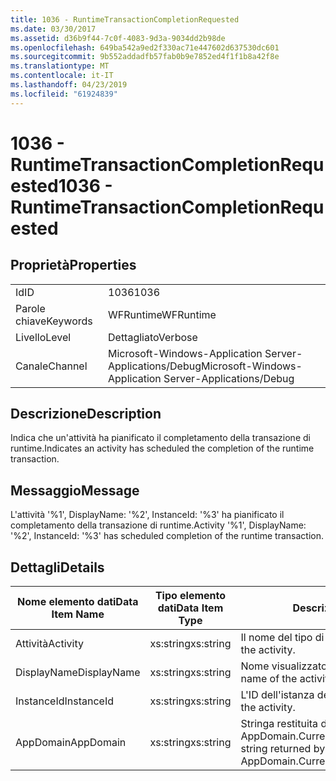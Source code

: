 ```yaml
---
title: 1036 - RuntimeTransactionCompletionRequested
ms.date: 03/30/2017
ms.assetid: d36b9f44-7c0f-4083-9d3a-9034dd2b98de
ms.openlocfilehash: 649ba542a9ed2f330ac71e447602d637530dc601
ms.sourcegitcommit: 9b552addadfb57fab0b9e7852ed4f1f1b8a42f8e
ms.translationtype: MT
ms.contentlocale: it-IT
ms.lasthandoff: 04/23/2019
ms.locfileid: "61924839"
---
```

# <a name="1036---runtimetransactioncompletionrequested"></a><span data-ttu-id="a9a1b-102">1036 - RuntimeTransactionCompletionRequested</span><span class="sxs-lookup"><span data-stu-id="a9a1b-102">1036 - RuntimeTransactionCompletionRequested</span></span>
## <a name="properties"></a><span data-ttu-id="a9a1b-103">Proprietà</span><span class="sxs-lookup"><span data-stu-id="a9a1b-103">Properties</span></span>  
  
|||  
|-|-|  
|<span data-ttu-id="a9a1b-104">Id</span><span class="sxs-lookup"><span data-stu-id="a9a1b-104">ID</span></span>|<span data-ttu-id="a9a1b-105">1036</span><span class="sxs-lookup"><span data-stu-id="a9a1b-105">1036</span></span>|  
|<span data-ttu-id="a9a1b-106">Parole chiave</span><span class="sxs-lookup"><span data-stu-id="a9a1b-106">Keywords</span></span>|<span data-ttu-id="a9a1b-107">WFRuntime</span><span class="sxs-lookup"><span data-stu-id="a9a1b-107">WFRuntime</span></span>|  
|<span data-ttu-id="a9a1b-108">Livello</span><span class="sxs-lookup"><span data-stu-id="a9a1b-108">Level</span></span>|<span data-ttu-id="a9a1b-109">Dettagliato</span><span class="sxs-lookup"><span data-stu-id="a9a1b-109">Verbose</span></span>|  
|<span data-ttu-id="a9a1b-110">Canale</span><span class="sxs-lookup"><span data-stu-id="a9a1b-110">Channel</span></span>|<span data-ttu-id="a9a1b-111">Microsoft-Windows-Application Server-Applications/Debug</span><span class="sxs-lookup"><span data-stu-id="a9a1b-111">Microsoft-Windows-Application Server-Applications/Debug</span></span>|  
  
## <a name="description"></a><span data-ttu-id="a9a1b-112">Descrizione</span><span class="sxs-lookup"><span data-stu-id="a9a1b-112">Description</span></span>  
 <span data-ttu-id="a9a1b-113">Indica che un'attività ha pianificato il completamento della transazione di runtime.</span><span class="sxs-lookup"><span data-stu-id="a9a1b-113">Indicates an activity has scheduled the completion of the runtime transaction.</span></span>  
  
## <a name="message"></a><span data-ttu-id="a9a1b-114">Messaggio</span><span class="sxs-lookup"><span data-stu-id="a9a1b-114">Message</span></span>  
 <span data-ttu-id="a9a1b-115">L'attività '%1', DisplayName: '%2', InstanceId: '%3' ha pianificato il completamento della transazione di runtime.</span><span class="sxs-lookup"><span data-stu-id="a9a1b-115">Activity '%1', DisplayName: '%2', InstanceId: '%3' has scheduled completion of the runtime transaction.</span></span>  
  
## <a name="details"></a><span data-ttu-id="a9a1b-116">Dettagli</span><span class="sxs-lookup"><span data-stu-id="a9a1b-116">Details</span></span>  
  
|<span data-ttu-id="a9a1b-117">Nome elemento dati</span><span class="sxs-lookup"><span data-stu-id="a9a1b-117">Data Item Name</span></span>|<span data-ttu-id="a9a1b-118">Tipo elemento dati</span><span class="sxs-lookup"><span data-stu-id="a9a1b-118">Data Item Type</span></span>|<span data-ttu-id="a9a1b-119">Descrizione</span><span class="sxs-lookup"><span data-stu-id="a9a1b-119">Description</span></span>|  
|--------------------|--------------------|-----------------|  
|<span data-ttu-id="a9a1b-120">Attività</span><span class="sxs-lookup"><span data-stu-id="a9a1b-120">Activity</span></span>|<span data-ttu-id="a9a1b-121">xs:string</span><span class="sxs-lookup"><span data-stu-id="a9a1b-121">xs:string</span></span>|<span data-ttu-id="a9a1b-122">Il nome del tipo di attività.</span><span class="sxs-lookup"><span data-stu-id="a9a1b-122">The type name of the activity.</span></span>|  
|<span data-ttu-id="a9a1b-123">DisplayName</span><span class="sxs-lookup"><span data-stu-id="a9a1b-123">DisplayName</span></span>|<span data-ttu-id="a9a1b-124">xs:string</span><span class="sxs-lookup"><span data-stu-id="a9a1b-124">xs:string</span></span>|<span data-ttu-id="a9a1b-125">Nome visualizzato dell'attività.</span><span class="sxs-lookup"><span data-stu-id="a9a1b-125">The display name of the activity.</span></span>|  
|<span data-ttu-id="a9a1b-126">InstanceId</span><span class="sxs-lookup"><span data-stu-id="a9a1b-126">InstanceId</span></span>|<span data-ttu-id="a9a1b-127">xs:string</span><span class="sxs-lookup"><span data-stu-id="a9a1b-127">xs:string</span></span>|<span data-ttu-id="a9a1b-128">L'ID dell'istanza dell'attività.</span><span class="sxs-lookup"><span data-stu-id="a9a1b-128">The instance id of the activity.</span></span>|  
|<span data-ttu-id="a9a1b-129">AppDomain</span><span class="sxs-lookup"><span data-stu-id="a9a1b-129">AppDomain</span></span>|<span data-ttu-id="a9a1b-130">xs:string</span><span class="sxs-lookup"><span data-stu-id="a9a1b-130">xs:string</span></span>|<span data-ttu-id="a9a1b-131">Stringa restituita da AppDomain.CurrentDomain.FriendlyName.</span><span class="sxs-lookup"><span data-stu-id="a9a1b-131">The string returned by AppDomain.CurrentDomain.FriendlyName.</span></span>|
